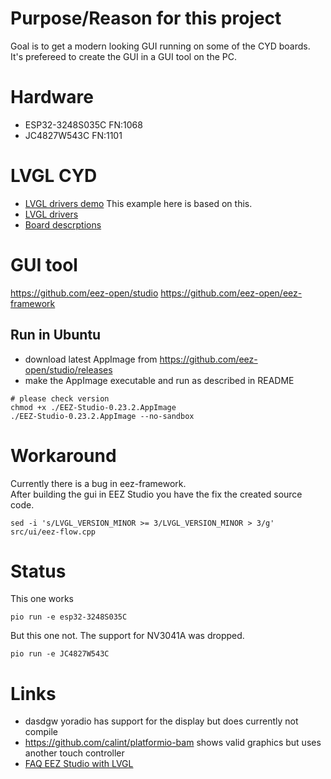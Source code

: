 # Purpose/Reason for this project
Goal is to get a modern looking GUI running on some of the CYD boards.  
It's prefereed to create the GUI in a GUI tool on the PC.

# Hardware
- ESP32-3248S035C FN:1068
- JC4827W543C FN:1101

# LVGL CYD
- [LVGL drivers demo](https://github.com/rzeldent/esp32-smartdisplay-demo)
  This example here is based on this.  
- [LVGL drivers](https://github.com/rzeldent/esp32-smartdisplay)
- [Board descrptions](https://github.com/rzeldent/platformio-espressif32-sunton)

# GUI tool
https://github.com/eez-open/studio
https://github.com/eez-open/eez-framework
## Run in Ubuntu
- download latest AppImage from https://github.com/eez-open/studio/releases
- make the AppImage executable and run as described in README
```
# please check version
chmod +x ./EEZ-Studio-0.23.2.AppImage
./EEZ-Studio-0.23.2.AppImage --no-sandbox
```

# Workaround
Currently there is a bug in eez-framework.  
After building the gui in EEZ Studio you have the fix the created source code.
```
sed -i 's/LVGL_VERSION_MINOR >= 3/LVGL_VERSION_MINOR > 3/g' src/ui/eez-flow.cpp
```

# Status
This one works
```
pio run -e esp32-3248S035C
```
But this one not. The support for NV3041A was dropped.
```
pio run -e JC4827W543C
```

# Links
- dasdgw yoradio has support for the display but does currently not compile
- https://github.com/calint/platformio-bam shows valid graphics but uses another touch controller
- [FAQ EEZ Studio with LVGL](https://github.com/eez-open/studio/wiki/FAQ)
